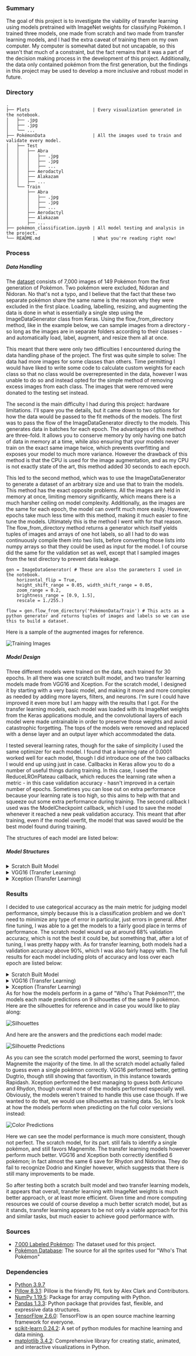 ### Summary
The goal of this project is to investigate the viability of transfer learning using models pretrained with ImageNet weights for classifying Pokémon. I trained three models, one made from scratch and two made from transfer learning models, and I had the extra caveat of training them on my own computer. My computer is somewhat dated but not uncapable, so this wasn't that much of a constraint, but the fact remains that it was a part of the decision making process in the development of this project. Additionally, the data only contained pokémon from the first generation, but the findings in this project may be used to develop a more inclusive and robust model in future.

### Directory
```
.
├── Plots                        | Every visualization generated in the notebook.
│   ├── .jpg
│   ├── .jpg
│   └── ...
├── PokémonData                  | All the images used to train and validate every model.
│   ├── Test
│   │   ├── Abra
│   │   │   ├── .jpg
│   │   │   ├── .jpg
│   │   │   ├── ...
│   │   ├── Aerodactyl
│   │   ├── Alakazam
│   │   ├── ...
│   └── Train
│       ├── Abra
│       │   ├── .jpg
│       │   ├── .jpg
│       │   ├── ...
│       ├── Aerodactyl
│       ├── Alakazam
│       ├── ...
├── pokémon_classification.ipynb | All model testing and analysis in the project.
└── README.md                    | What you're reading right now!
```
### Process
##### Data Handling
The [dataset](https://www.kaggle.com/lantian773030/pokémonclassification) consists of 7,000 images of 149 Pokémon from the first generation of Pokémon. Two pokémon were excluded, Nidoran and Nidoran. No that's not a typo, and I believe that the fact that these two separate pokémon share the same name is the reason why they were excluded in the first place. Loading, labelling, resizing, and augmenting the data is done in what is essentially a single step using the ImageDataGenerator class from Keras. Using the flow_from_directory method, like in the example below, we can sample images from a directory - so long as the images are in separate folders according to their classes - and automatically load, label, augment, and resize them all at once. 

This meant that there were only two difficulties I encountered during the data handling phase of the project. The first was quite simple to solve: The data had more images for some classes than others. Time permitting I would have liked to write some code to calculate custom weights for each class so that no class would be overrepresented in the data, however I was unable to do so and instead opted for the simple method of removing excess images from each class. The images that were removed were donated to the testing set instead.

The second is the main difficulty I had during this project: hardware limitations. I'll spare you the details, but it came down to two options for how the data would be passed to the fit methods of the models. The first was to pass the flow of the ImageDataGenerator directly to the models. This generates data in batches for each epoch. The advantages of this method are three-fold. It allows you to conserve memory by only having one batch of data in memory at a time, while also ensuring that your models never train on the exact same image twice, which prevents overfitting and exposes your model to much more variance. However the drawback of this method is that the CPU is used for the image augmentation, and as my CPU is not exactly state of the art, this method added 30 seconds to each epoch.

This led to the second method, which was to use the ImageDataGenerator to generate a dataset of an arbitrary size and use that to train the models. This method has the exact opposite problems. All the images are held in memory at once, limiting memory significantly, which means there is a much harsher ceiling on model complexity. Additionally, as the images are the same for each epoch, the model can overfit much more easily. However, epochs take much less time with this method, making it much easier to fine tune the models. Ultimately this is the method I went with for that reason. The flow_from_directory method returns a generator which itself yields tuples of images and arrays of one hot labels, so all I had to do was continuously compile them into two lists, before converting those lists into numpy arrays so that they could be used as input for the model. I of course did the same for the validation set as well, except that I sampled images from the test directory to prevent data leakage.

```
gen = ImageDataGenerator( # These are also the parameters I used in the notebook.
    horizontal_flip = True, 
    height_shift_range = 0.05, width_shift_range = 0.05,
    zoom_range = 0.2, 
    brightness_range = [0.9, 1.5], 
    rescale = 1./255.)

flow = gen.flow_from_directory('PokémonData/Train') # This acts as a python generator and returns tuples of images and labels so we can use this to build a dataset.
```

Here is a sample of the augmented images for reference.

![Training Images](https://github.com/LinkWentz/whos-that-pokemon/blob/master/Plots/data_example.jpg)

##### Model Design
Three different models were trained on the data, each trained for 30 epochs. In all there was one scratch built model, and two transfer learning models made from VGG16 and Xception. For the scratch model, I designed it by starting with a very basic model, and making it more and more complex as needed by adding more layers, filters, and neurons. I'm sure I could have improved it even more but I am happy with the results that I got. For the transfer learning models, each model was loaded with its ImageNet weights from the Keras applications module, and the convolutional layers of each model were made untrainable in order to preserve those weights and avoid catastrophic forgetting. The tops of the models were removed and replaced with a dense layer and an output layer which accommodated the data. 

I tested several learning rates, though for the sake of simplicity I used the same optimizer for each model. I found that a learning rate of 0.0001 worked well for each model, though I did introduce one of the two callbacks I would end up using just in case. Callbacks in Keras allow you to do a number of useful things during training. In this case, I used the ReduceLROnPlateau callback, which reduces the learning rate when a metric - in this case validation accuracy - hasn't improved in a certain number of epochs. Sometimes you can lose out on extra performance because your learning rate is too high, so this aims to help with that and squeeze out some extra performance during training. The second callback I used was the ModelCheckpoint callback, which I used to save the model whenever it reached a new peak validation accuracy. This meant that after training, even if the model overfit, the model that was saved would be the best model found during training.

The structures of each model are listed below:

##### Model Structures
<details>
  <summary>Scratch Built Model</summary>
  
  ```
  _________________________________________________________________
  Layer (type)                 Output Shape              Param #   
  =================================================================
  conv2d (Conv2D)              (None, 222, 222, 16)      448       
  _________________________________________________________________
  dropout (Dropout)            (None, 222, 222, 16)      0         
  _________________________________________________________________
  max_pooling2d (MaxPooling2D) (None, 111, 111, 16)      0         
  _________________________________________________________________
  conv2d_1 (Conv2D)            (None, 109, 109, 32)      4640      
  _________________________________________________________________
  dropout_1 (Dropout)          (None, 109, 109, 32)      0         
  _________________________________________________________________
  max_pooling2d_1 (MaxPooling2 (None, 54, 54, 32)        0         
  _________________________________________________________________
  conv2d_2 (Conv2D)            (None, 52, 52, 64)        18496     
  _________________________________________________________________
  dropout_2 (Dropout)          (None, 52, 52, 64)        0         
  _________________________________________________________________
  max_pooling2d_2 (MaxPooling2 (None, 26, 26, 64)        0         
  _________________________________________________________________
  conv2d_3 (Conv2D)            (None, 24, 24, 64)        36928     
  _________________________________________________________________
  dropout_3 (Dropout)          (None, 24, 24, 64)        0         
  _________________________________________________________________
  max_pooling2d_3 (MaxPooling2 (None, 12, 12, 64)        0         
  _________________________________________________________________
  conv2d_4 (Conv2D)            (None, 10, 10, 64)        36928     
  _________________________________________________________________
  dropout_4 (Dropout)          (None, 10, 10, 64)        0         
  _________________________________________________________________
  flatten (Flatten)            (None, 6400)              0         
  _________________________________________________________________
  dense (Dense)                (None, 256)               1638656   
  _________________________________________________________________
  dropout_5 (Dropout)          (None, 256)               0         
  _________________________________________________________________
  dense_1 (Dense)              (None, 256)               65792     
  _________________________________________________________________
  dropout_6 (Dropout)          (None, 256)               0         
  _________________________________________________________________
  dense_2 (Dense)              (None, 149)               38293     
  =================================================================
  Total params: 1,840,181
  Trainable params: 1,840,181
  Non-trainable params: 0
  _________________________________________________________________
  ```
</details>
<details>
  <summary>VGG16 (Transfer Learning)</summary>
  
  ```
  _________________________________________________________________
  Layer (type)                 Output Shape              Param #   
  =================================================================
  vgg16 (Functional)           (None, 7, 7, 512)         14714688  
  _________________________________________________________________
  flatten_1 (Flatten)          (None, 25088)             0         
  _________________________________________________________________
  dense_3 (Dense)              (None, 512)               12845568  
  _________________________________________________________________
  dropout_7 (Dropout)          (None, 512)               0         
  _________________________________________________________________
  dense_4 (Dense)              (None, 149)               76437     
  =================================================================
  Total params: 27,636,693
  Trainable params: 12,922,005
  Non-trainable params: 14,714,688
  _________________________________________________________________
  ```
</details>
<details>
  <summary>Xception (Transfer Learning)</summary>
  
  ```
  _________________________________________________________________
  Layer (type)                 Output Shape              Param #   
  =================================================================
  xception (Functional)        (None, 7, 7, 2048)        20861480  
  _________________________________________________________________
  flatten_2 (Flatten)          (None, 100352)            0         
  _________________________________________________________________
  dense_5 (Dense)              (None, 512)               51380736  
  _________________________________________________________________
  dropout_8 (Dropout)          (None, 512)               0         
  _________________________________________________________________
  dense_6 (Dense)              (None, 149)               76437     
  =================================================================
  Total params: 72,318,653
  Trainable params: 51,457,173
  Non-trainable params: 20,861,480
  _________________________________________________________________
  ```
</details>

### Results
I decided to use categorical accuracy as the main metric for judging model performance, simply because this is a classification problem and we don't need to minimize any type of error in particular, just errors in general. After fine tuning, I was able to a get the models to a fairly good place in terms of performance. The scratch model wound up at around 68% validation accuracy, which is not the best it could be, but something that, after a lot of tuning, I was pretty happy with. As for transfer learning, both models had a validation accuracy above 90%, which I was also fairly happy with. The full results for each model including plots of accuracy and loss over each epoch are listed below:

<details>
  <summary>Scratch Built Model</summary>
  
  ```
  loss__________________________
       Max: 4.87523
       Min: 0.15865
  categorical_accuracy__________
       Max: 0.95100
       Min: 0.02067
  val_loss______________________
       Max: 4.64428
       Min: 1.29255
  val_categorical_accuracy______
       Max: 0.68200
       Min: 0.04300
  lr____________________________
       Max: 0.00010
       Min: 0.00010
  ```
  ![Accuracy](https://github.com/LinkWentz/whos-that-pokemon/blob/master/Plots/scratch_model_accuracy.jpg)
  ![Loss](https://github.com/LinkWentz/whos-that-pokemon/blob/master/Plots/scratch_model_loss.jpg)
  
</details>
<details>
  <summary>VGG16 (Transfer Learning)</summary>
  
  ```
  loss__________________________
       Max: 4.08060
       Min: 0.02365
  categorical_accuracy__________
       Max: 1.00000
       Min: 0.21717
  val_loss______________________
       Max: 2.79893
       Min: 0.35582
  val_categorical_accuracy______
       Max: 0.94000
       Min: 0.49600
  lr____________________________
       Max: 0.00010
       Min: 0.00000
  ```
  ![Accuracy](https://github.com/LinkWentz/whos-that-pokemon/blob/master/Plots/vgg16_model_accuracy.jpg)
  ![Loss](https://github.com/LinkWentz/whos-that-pokemon/blob/master/Plots/vgg16_model_loss.jpg)
</details>
<details>
  <summary>Xception (Transfer Learning)</summary>
  
  ```
  loss__________________________
       Max: 3.35028
       Min: 0.01567
  categorical_accuracy__________
       Max: 1.00000
       Min: 0.32433
  val_loss______________________
       Max: 1.82259
       Min: 0.45313
  val_categorical_accuracy______
       Max: 0.91100
       Min: 0.62100
  lr____________________________
       Max: 0.00010
       Min: 0.00010
  ```
  ![Accuracy](https://github.com/LinkWentz/whos-that-pokemon/blob/master/Plots/xception_model_accuracy.jpg)
  ![Loss](https://github.com/LinkWentz/whos-that-pokemon/blob/master/Plots/xception_model_loss.jpg)
</details>
As for how the models perform in a game of "Who's That Pokémon?!", the models each made predictions on 9 silhouettes of the same 9 pokémon. Here are the silhouettes for reference and in case you would like to play along:

![Silhouettes](https://github.com/LinkWentz/whos-that-pokemon/blob/master/Plots/Silhouettes.jpg)

And here are the answers and the predictions each model made:

![Silhouette Predictions](https://github.com/LinkWentz/whos-that-pokemon/blob/master/Plots/silhouette_predictions.jpg)

As you can see the scratch model performed the worst, seeming to favor Magnemite the majority of the time. In all the scratch model actually failed to guess even a single pokémon correctly. VGG16 performed better, getting Dugtrio, though still showing that favoritism, in this instance towards Rapidash. Xception performed the best managing to guess both Articuno and Rhydon, though overall none of the models performed especially well. Obviously, the models weren't trained to handle this use case though. If we wanted to do that, we would use silhouettes as training data. So, let's look at how the models perform when predicting on the full color versions instead:

![Color Predictions](https://github.com/LinkWentz/whos-that-pokemon/blob/master/Plots/color_predictions.jpg)

Here we can see the model performance is much more consistent, though not perfect. The scratch model, for its part. still fails to identify a single pokémon, and still favors Magnemite. The transfer learning models however perform much better. VGG16 and Xception both correctly identified 6 pokémon; in fact almost the same 6 save for Rhydon and Nidorina. They do fail to recognize Dodrio and Kingler however, which suggests that there is still many improvements to be made.

So after testing both a scratch built model and two transfer learning models, it appears that overall, transfer learning with ImageNet weights is much better approach, or at least more efficient. Given time and more computing resources we could of course develop a much better scratch model, but as it stands, transfer learning appears to be not only a viable approach for this and similar tasks, but much easier to achieve good performance with.

### Sources
- [7,000 Labeled Pokémon](https://www.kaggle.com/lantian773030/pokemonclassification): The dataset used for this project.
- [Pokémon Database](https://pokemondb.net/pokedex/national): The source for all the sprites used for "Who's That Pokémon"

### Dependencies
- [Python 3.9.7](https://www.python.org/)
- [Pillow 8.3.1](https://pypi.org/project/Pillow/): Pillow is the friendly PIL fork by Alex Clark and Contributors.
- [NumPy 1.19.5](https://pypi.org/project/numpy/): Package for array computing with Python.
- [Pandas 1.3.3](https://pypi.org/project/pandas/): Python package that provides fast, flexible, and expressive data structures.
- [TensorFlow 2.6.0](https://pypi.org/project/tensorflow/): TensorFlow is an open source machine learning framework for everyone.
- [scikit-learn 0.24.2](https://pypi.org/project/scikit-learn/): A set of python modules for machine learning and data mining.
- [matplotlib 3.4.2](https://pypi.org/project/matplotlib/): Comprehensive library for creating static, animated, and interactive visualizations in Python.
